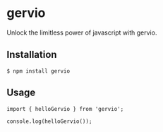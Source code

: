 # gervio
Unlock the limitless power of javascript with gervio.

## Installation

```
$ npm install gervio
```

 
## Usage
```
import { helloGervio } from 'gervio';

console.log(helloGervio());
```